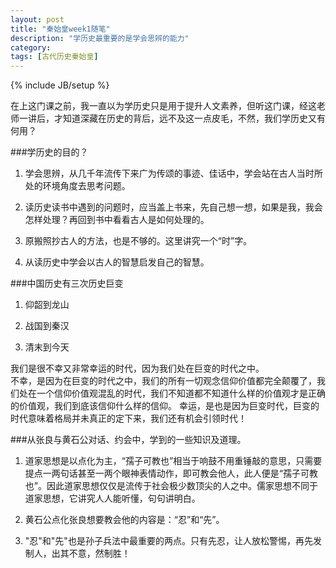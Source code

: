 ```yaml
---
layout: post
title: "秦始皇week1随笔"
description: "学历史最重要的是学会思辨的能力"
category:
tags: [古代历史秦始皇]
---
```

{% include JB/setup %}

在上这门课之前，我一直以为学历史只是用于提升人文素养，但听这门课，经这老师一讲后，才知道深藏在历史的背后，远不及这一点皮毛，不然，我们学历史又有何用？

###学历史的目的？
1. 学会思辨，从几千年流传下来广为传颂的事迹、佳话中，学会站在古人当时所处的环境角度去思考问题。

2. 读历史读书中遇到的问题时，应当盖上书来，先自己想一想，如果是我，我会怎样处理？再回到书中看看古人是如何处理的。

3. 原搬照抄古人的方法，也是不够的。这里讲究一个“时”字。

4. 从读历史中学会以古人的智慧启发自己的智慧。

###中国历史有三次历史巨变
1. 仰韶到龙山

2. 战国到秦汉

3. 清末到今天

我们是很不幸又非常幸运的时代，因为我们处在巨变的时代之中。    
不幸，是因为在巨变的时代之中，我们的所有一切观念信仰价值都完全颠覆了，我们处在一个信仰价值观混乱的时代，我们不知道都不知道什么样的价值观才是正确的价值观，我们到底该信仰什么样的信仰。
幸运，是也是因为巨变时代，巨变的时代意味着格局并未真正的定下来，我们还有机会引领时代！

###从张良与黄石公对话、约会中，学到的一些知识及道理。
1. 道家思想是以点化为主，“孺子可教也”相当于响鼓不用重锤敲的意思，只需要提点一两句话甚至一两个眼神表情动作，即可教会他人，此人便是“孺子可教也”。因此道家思想仅仅是流传于社会极少数顶尖的人之中。儒家思想不同于道家思想，它讲究人人能听懂，句句讲明白。

2. 黄石公点化张良想要教会他的内容是：“忍”和“先”。

3. "忍"和"先"也是孙子兵法中最重要的两点。只有先忍，让人放松警惕，再先发制人，出其不意，然制胜！
